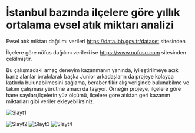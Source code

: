 # İstanbul bazında ilçelere göre yıllık ortalama evsel atık miktarı analizi
Evsel atık miktarı dağılımı verileri https://data.ibb.gov.tr/dataset sitesinden

İlçelere göre nüfus dağılımı verileri ise https://www.nufusu.com sitesinden çekilmiştir.

Bu çalışmadaki amaç deneyim kazanmanın yanında, iyileştirilmeye açık bariz alanlar bırakılarak başka Junior arkadaşların da projeye kolayca katkıda bulunabilmesini sağlama, beraber fikir alış verişinde bulunabilme ve takım çalışması yürütme amacı da taşıyor. 
Örneğin projeye, ilçelere göre hane sayıları,ilçelerin yüz ölçümü, ilçelere göre atıktan geri kazanım miktarları gibi veriler ekleyebilirsiniz.


![Slayt1](https://user-images.githubusercontent.com/48882251/195205102-b823a1f0-d1fd-46d2-948f-8f0a4ede1466.JPG)

![Slayt2](https://user-images.githubusercontent.com/48882251/195205147-f05b6434-ca24-4380-9d41-a210bf625c72.JPG)
![Slayt3](https://user-images.githubusercontent.com/48882251/195205160-044ce9d9-3c2b-4d9b-b821-144c1eb6f190.JPG)
![Slayt4](https://user-images.githubusercontent.com/48882251/195205168-1fd6f5e3-b136-44dc-b6af-ef4759d594ea.JPG)

